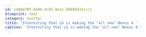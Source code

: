 ```yaml
---
id: cd40a70f-6d40-4c92-9ce1-56894d33ccc1
blueprint: text
category: twitter
title: 'Interesting that LG is making the "all new" Nexus 4.'
caption: 'Interesting that LG is making the "all new" Nexus 4.'
---
```

